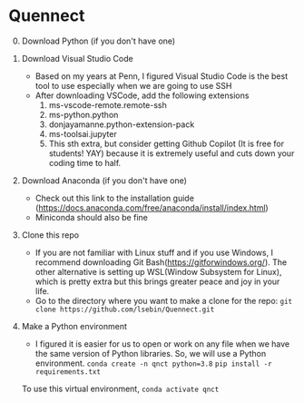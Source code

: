 # Quennect

0. Download Python (if you don't have one)

1. Download Visual Studio Code
   * Based on my years at Penn, I figured Visual Studio Code is the best tool to use especially when we are going to use SSH
   * After downloading VSCode, add the following extensions
     1. ms-vscode-remote.remote-ssh
     2. ms-python.python
     3. donjayamanne.python-extension-pack
     4. ms-toolsai.jupyter
     5. This sth extra, but consider getting Github Copilot (It is free for students! YAY) because it is extremely useful and cuts down your coding time to half.
    
2. Download Anaconda (if you don't have one)
   * Check out this link to the installation guide (https://docs.anaconda.com/free/anaconda/install/index.html)
   * Miniconda should also be fine
  
3. Clone this repo
   * If you are not familiar with Linux stuff and if you use Windows, I recommend downloading Git Bash(https://gitforwindows.org/). The other alternative is setting up WSL(Window Subsystem for Linux), which is pretty extra but this brings greater peace and joy in your life.
   * Go to the directory where you want to make a clone for the repo:
       `git clone https://github.com/lsebin/Quennect.git`

4. Make a Python environment
   * I figured it is easier for us to open or work on any file when we have the same version of Python libraries. So, we will use a Python environment.
   `conda create -n qnct python=3.8`
   `pip install -r requirements.txt`
   
   To use this virtual environment,
   `conda activate qnct`
